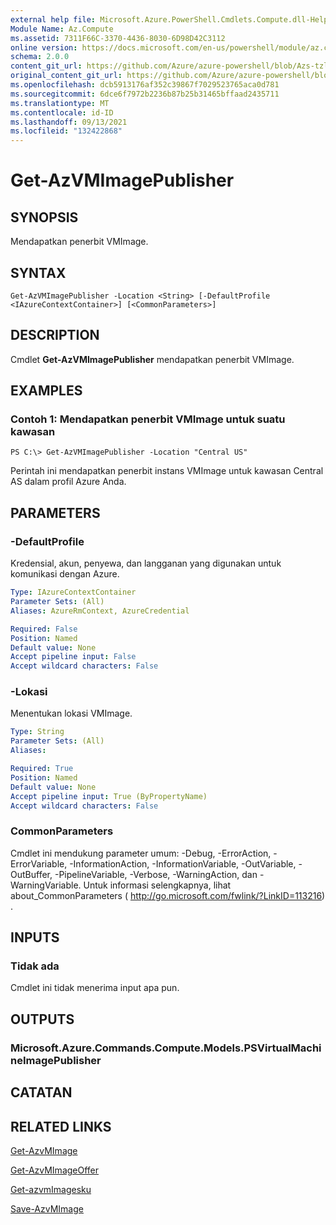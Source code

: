```yaml
---
external help file: Microsoft.Azure.PowerShell.Cmdlets.Compute.dll-Help-Help.xml
Module Name: Az.Compute
ms.assetid: 7311F66C-3370-4436-8030-6D98D42C3112
online version: https://docs.microsoft.com/en-us/powershell/module/az.compute/get-azvmimagepublisher
schema: 2.0.0
content_git_url: https://github.com/Azure/azure-powershell/blob/Azs-tzl/src/Compute/Compute/help/Get-AzVMImagePublisher.md
original_content_git_url: https://github.com/Azure/azure-powershell/blob/Azs-tzl/src/Compute/Compute/help/Get-AzVMImagePublisher.md
ms.openlocfilehash: dcb5913176af352c39867f7029523765aca0d781
ms.sourcegitcommit: 6dce6f7972b2236b87b25b31465bffaad2435711
ms.translationtype: MT
ms.contentlocale: id-ID
ms.lasthandoff: 09/13/2021
ms.locfileid: "132422868"
---
```

# Get-AzVMImagePublisher

## SYNOPSIS
Mendapatkan penerbit VMImage.

## SYNTAX

```
Get-AzVMImagePublisher -Location <String> [-DefaultProfile <IAzureContextContainer>] [<CommonParameters>]
```

## DESCRIPTION
Cmdlet **Get-AzVMImagePublisher** mendapatkan penerbit VMImage.

## EXAMPLES

### Contoh 1: Mendapatkan penerbit VMImage untuk suatu kawasan
```
PS C:\> Get-AzVMImagePublisher -Location "Central US"
```

Perintah ini mendapatkan penerbit instans VMImage untuk kawasan Central AS dalam profil Azure Anda.

## PARAMETERS

### -DefaultProfile
Kredensial, akun, penyewa, dan langganan yang digunakan untuk komunikasi dengan Azure.

```yaml
Type: IAzureContextContainer
Parameter Sets: (All)
Aliases: AzureRmContext, AzureCredential

Required: False
Position: Named
Default value: None
Accept pipeline input: False
Accept wildcard characters: False
```

### -Lokasi
Menentukan lokasi VMImage.

```yaml
Type: String
Parameter Sets: (All)
Aliases: 

Required: True
Position: Named
Default value: None
Accept pipeline input: True (ByPropertyName)
Accept wildcard characters: False
```

### CommonParameters
Cmdlet ini mendukung parameter umum: -Debug, -ErrorAction, -ErrorVariable, -InformationAction, -InformationVariable, -OutVariable, -OutBuffer, -PipelineVariable, -Verbose, -WarningAction, dan -WarningVariable. Untuk informasi selengkapnya, lihat about_CommonParameters ( http://go.microsoft.com/fwlink/?LinkID=113216) .

## INPUTS

### Tidak ada
Cmdlet ini tidak menerima input apa pun.

## OUTPUTS

### Microsoft.Azure.Commands.Compute.Models.PSVirtualMachineImagePublisher

## CATATAN

## RELATED LINKS

[Get-AzvMImage](./Get-AzVMImage.md)

[Get-AzvMImageOffer](./Get-AzVMImageOffer.md)

[Get-azvmImagesku](./Get-AzVMImageSku.md)

[Save-AzvMImage](./Save-AzVMImage.md)


